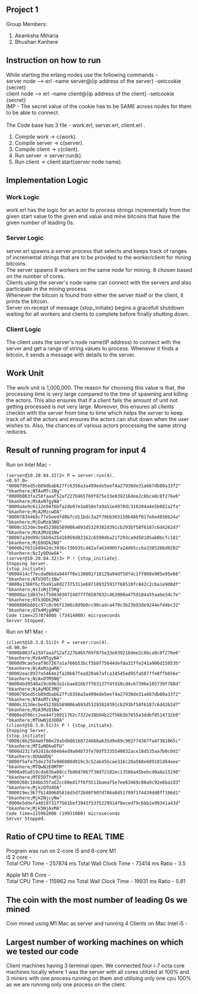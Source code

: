 ## Project 1 
Group Members: <br/>
1. Akanksha Miharia <br/>
2. Bhushan Kanhere<br/>

## Instruction on how to run
While starting the erlang nodes use the following commands - <br/>
server node --> erl -name server@{ip address of the server} -setcookie {secret} <br/>
client node -->  erl -name client@{ip address of the client} -setcookie {secret} <br/>
IMP - The secret value of the cookie has to be SAME across nodes for them to be able to connect. <br/>
<br/>
The Code base has 3 file - work.erl, server.erl, client.erl .
1. Compile work -> c(work). <br/>
2. Compile server -> c(server). <br/>
3. Compile client -> c(client). <br/>
4. Run server -> server:run(k). <br/>
5. Run client -> client:start(server node name). <br/>

## Implementation Logic
### Work Logic
work.erl has the logic for an actor to process strings incrementally from the given start value to the given end value and mine bitcoins that have the given number of leading 0s.
### Server Logic
server.erl spawns a server process that selects and keeps track of ranges of incremental strings that are to be provided to the worker/client for mining bitcoins.<br/> The server spawns 8 workers on the same node for mining. 8 chosen based on the number of cores.<br/> Clients using the server's node name can connect with the servers and also participate in the mining process.<br/> Whenever the bitcoin is found from either the server itself or the client, it prints the bitcoin.<br/> Server on receipt of message {stop_initiate} begins a gracefull shutdown waiting for all workers and clients to complete before finally shutting down.<br/>
### Client Logic
The client uses the server's node name(IP address) to connect with the server and get a range of string values to process. Whenever it finds a bitcoin, it sends a message with details to the server.

## Work Unit
The work unit is 1,000,000. The reason for choosing this value is that, the processing time is very large compared to the time of spawning and killing the actors.
This also ensures that if a client fails the amount of unit not getting processed is not very large. Moreover, this ensures all clients checkin with the server from time to time which helps the server to keep track of all the actors and ensures the actors can shut down when the user wishes to.
Also, the chances of various actors processing the same string reduces.

## Result of running program for input 4
Run on Intel Mac - 
```
(server@10.20.84.32)2> P = server:run(4).
<0.97.0>
"0000795ed5cb89dbab627fc6356a3a499ede5eef4a27938de31a667db80a33f2"       "bkanhere;NTAxMTc1Ng" 
"0000b003fa258faaaf52af227b465769f875e33e039216dee2c8bca0c8f276e6"       "bkanhere;MzAxNTgyNA" 
"0000a4e9c6112e94f6bfa2de07e3a858e7a9a51e4978dc310204a4e5b0d1a2fa"       "bkanhere;MjA2MzcwOA" 
"00007834468c77e5eedfd8b7cd11bdc3a2f79bb303150b48bf017e6e4036b24a"       "bkanhere;MjEwMzA3NQ" 
"0000c313decbe45238b589006a093d5329382d391cb293bf58f6187c6d4262d7"       "bkanhere;MzA3MzQ1Nw" 
"00007a39d99c56b9a35d16959d82162c6590dba21f293ca9d50105ab0bcfc181"       "bkanhere;MjE0ODk2NQ"
"0000b2f63168942dc3936c736935c482afa634905fa24d65cc6a3385266d0202"       "bkanhere;NzIyODUwOA" 
(server@10.20.84.32)3> P ! {stop_initiate}.
Stopping Server.
{stop_initiate}
"0000414cf7ecda0bbda944ff0e130801f18129a94df58f4c1ff968e905e95e66"       "bkanhere;NTU3OTc1Nw" 
"0000a1388f6cfba91a0d27375311e687109325937f68510fc842c2cba1e9d8df"       "bkanhere;NzIzNjI5Mg" 
"00008ac1d837e1f5803030f24077ff6587032c463900a4759184a55aabe34c7e"       "bkanhere;OTk3ODk2MA" 
"0000806b601c97c0c96f1306c8d9b0cc90cadca470c3b23b93de9244efd4bc32"       "bkanhere;OTk4Mjg0MQ" 
Code time=257874000 (73414000) microseconds
Server Stopped.        
```

Run on M1 Mac - 
 ```
 (client@10.3.0.51)2> P = server:run(4).
<0.90.0>
"0000b003fa258faaaf52af227b465769f875e33e039216dee2c8bca0c8f276e6"       "bkanhere;MzAxNTgyNA" 
"0000d9cae5eaf9b7267a1a766b53bcf5b8f75644defda31ffe241a906d15853b"       "bkanhere;NjAxMzgwMA" 
"00002eac8927a5464e2fa20b67fead20a67afca34545ed95fa5877fe8ffb656e"       "bkanhere;NzAxOTM5NQ" 
"00004bd9548a29c69b3a1cbae816b7ff63127f4fd10cd4c67396e105739f788d"       "bkanhere;NjAyMDE3MQ" 
"0000795ed5cb89dbab627fc6356a3a499ede5eef4a27938de31a667db80a33f2"       "bkanhere;NTAxMTc1Ng" 
"0000c313decbe45238b589006a093d5329382d391cb293bf58f6187c6d4262d7"       "bkanhere;MzA3MzQ1Nw" 
"0000edf06cc2ee44f10911762c7322e38b94b22f56b3b7655a3ddbf8514732b9"       "bkanhere;MTUwNjQ3ODA" 
(client@10.3.0.51)3> P ! {stop_initiate}.
Stopping Server.
{stop_initiate}
"0000c6b2564e6f00e29a5db86168724668a635d9e89c902f74387fa4f381065c"       "bkanhere;MTIwNDkwOTU" 
"0000d2317a92d18c60464ed9a04b73fe70df5335540032ace18d535aa7b0c0d1"       "bkanhere;ODUwODQ" 
"0000f5afe75de27d7e906008d019c3c52ab45bcae316c20a568e609101d84eee"       "bkanhere;MTQwNzE0MTM" 
"0000a95a819cda83ba08ccfbd6d7067f38d72182ec13586a45bebcd0a8a15190"       "bkanhere;MTE5OTYxMjk" 
"0000268c184bb35fad2cc60ed17f6f5511baeaf5e7ee63469c80a9c92e6ba1d3"       "bkanhere;MjkzOTU4OA" 
"000019ec367fb1480685816d5d72b90f907d786a0d51799f1f4439dd8ff106d1"       "bkanhere;Mjk2NjcyNw" 
"0000e5ddefa401873177561bef3943f53f5229914f8eced79c6bb2e99341a43d"       "bkanhere;Mjk5NjAxMA" 
Code time=115962000 (19931000) microseconds
Server Stopped.      

 ```

##  Ratio of CPU time to REAL TIME
Program was run on 2-core i5 and 8-core M1 <br/>
i5 2 core - <br/>
Total CPU Time - 257874 ms 
Total Wall Clock Time - 73414 ms
Ratio - 3.5

Apple M1 8 Core - <br/>
Total CPU Time - 115962 ms
Total Wall Clock Time - 19931 ms
Ratio - 5.81


## The coin with the most number of leading 0s we mined
Coin mined using M1 Mac as server and running 4 Clients on Mac Intel i5 - 


## Largest number of working machines on which we tested our code
Client machines having 3 terminal open. 
We connected four i-7 octa core machines locally where 1 was the server with all cores utilized at 100% and 3 miners with one process running on them and utilising only one cpu 100% as we are running only one process on the client.
